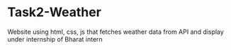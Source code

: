 # Task2-Weather
Website using html, css, js that fetches weather data from API and display under internship of Bharat intern
